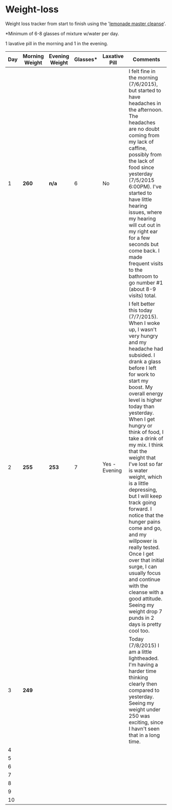 # Weight-loss
Weight loss tracker from start to finish using the '[lemonade master cleanse](http://organicmastercleanse.com/Step-2-How-To-Do-The-Lemonade-Diet.html)'.

*Minimum of 6-8 glasses of mixture w/water per day. 

1 lavative pill in the morning and 1 in the evening.

| Day | Morning Weight | Evening Weight | Glasses* | Laxative Pill | Comments |
| ------------- | ------------- | ------------- | ------------- | ------------- |------------- |
| 1  | **260** | **n/a** | 6 | No | I felt fine in the morning (7/6/2015), but started to have headaches in the afternoon. The headaches are no doubt coming from my lack of caffine, possibly from the lack of food since yesterday (7/5/2015 6:00PM). I've started to have little hearing issues, where my hearing will cut out in my right ear for a few seconds but come back. I made frequent visits to the bathroom to go number #1 (about 8-9 visits) total. |
| 2  | **255**| **253** | 7 | Yes - Evening | I felt better this today (7/7/2015). When I woke up, I wasn't very hungry and my headache had subsided. I drank a glass before I left for work to start my boost. My overall energy level is higher today than yesterday. When I get hungry or think of food, I take a drink of my mix. I think that the weight that I've lost so far is water weight, which is a little depressing, but I will keep track going forward. I notice that the hunger pains come and go, and my willpower is really tested. Once I get over that initial surge, I can usually focus and continue with the cleanse with a good attitude. Seeing my weight drop 7 punds in 2 days is pretty cool too. |
| 3  | **249** | | | | Today (7/8/2015) I am a little lightheaded. I'm having a harder time thinking clearly then compared to yesterday. Seeing my weight under 250 was exciting, since I havn't seen that in a long time. |
| 4  | | | | | |
| 5  | | | | | |
| 6  | | | | | |
| 7  | | | | | |
| 8  | | | | | |
| 9  | | | | | |
| 10 | | | | | |
